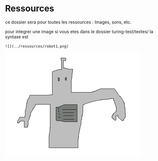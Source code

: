 Ressources
==========


ce dossier sera pour toutes les ressources : Images, sons, etc.

pour integrer une image si vous etes dans le dossier turing-test/textes/ la syntaxe est
    
    ![](../ressources/robot1.png)
    
 ![](../ressources/robot1.png)
